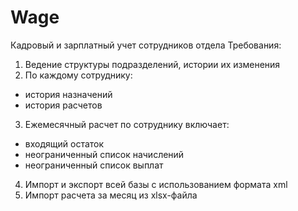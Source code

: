 # Wage
Кадровый и зарплатный учет сотрудников отдела
Требования:
1. Ведение структуры подразделений, истории их изменения
2. По каждому сотруднику:
  - история назначений
  - история расчетов
3. Ежемесячный расчет по сотруднику включает:
  - входящий остаток
  - неограниченный список начислений
  - неограниченный список выплат
4. Импорт и экспорт всей базы с использованием формата xml
5. Импорт расчета за месяц из xlsx-файла
